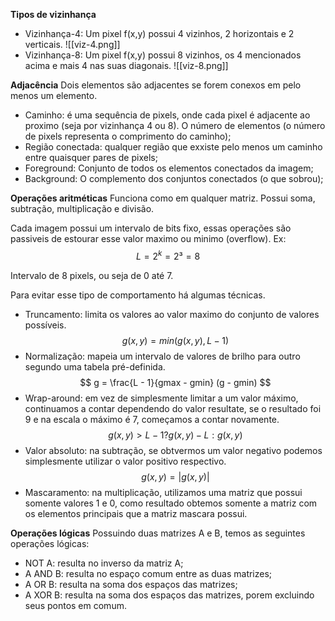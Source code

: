 **Tipos de vizinhança**
- Vizinhança-4: Um pixel f(x,y) possui 4 vizinhos, 2 horizontais e 2 verticais.
![[viz-4.png]]
- Vizinhança-8: Um pixel f(x,y) possui 8 vizinhos, os 4 mencionados acima e mais 4 nas suas diagonais.
![[viz-8.png]]

**Adjacência**
Dois elementos são adjacentes se forem conexos em pelo menos um elemento.

- Caminho: é uma sequência de pixels, onde cada pixel é adjacente ao proximo (seja por vizinhança 4 ou 8). O número de elementos (o número de pixels representa o comprimento do caminho);
- Região conectada: qualquer região que exxiste pelo menos um caminho entre quaisquer pares de pixels;
- Foreground: Conjunto de todos os elementos conectados da imagem;
- Background: O complemento dos conjuntos conectados (o que sobrou);

**Operações aritméticas**
Funciona como em qualquer matriz. 
Possui soma, subtração, multiplicação e divisão.

Cada imagem possui um intervalo de bits fixo, essas operações são passiveis de estourar esse valor maximo ou minimo (overflow).
		Ex: 
		$$
		L = {2}^k = {2}³ = 8
		$$

Intervalo de 8 pixels, ou seja de 0 até 7.

Para evitar esse tipo de comportamento há algumas técnicas.
- Truncamento: limita os valores ao valor maximo do conjunto de valores possíveis.
$$
g(x,y) = min(g(x,y), L - 1)
$$
- Normalização:  mapeia um intervalo de valores de brilho para outro segundo uma tabela pré-definida.
$$
g = \frac{L - 1}{gmax - gmin} (g - gmin)
$$
- Wrap-around: em vez de simplesmente limitar a um valor máximo, continuamos a contar dependendo do valor resultate, se o resultado foi 9 e na escala o máximo é 7, começamos a contar novamente.
$$
g(x,y) > L - 1 ? g(x,y) - L: g(x,y)
$$
- Valor absoluto: na subtração, se obtvermos um valor negativo podemos simplesmente utilizar o valor positivo respectivo.
$$
g(x,y) = |g(x,y)|
$$
- Mascaramento: na multiplicação, utilizamos uma matriz que possui somente valores 1 e 0, como resultado obtemos somente a matriz com os elementos principais que a matriz mascara possui.

**Operações lógicas**
Possuindo duas matrizes A e B, temos as seguintes operações lógicas: 
- NOT A: resulta no inverso da matriz A;
- A AND B: resulta no espaço comum entre as duas matrizes;
- A OR B: resulta na soma dos espaços das matrizes;
- A XOR B: resulta na soma dos espaços das matrizes, porem excluindo seus pontos em comum.
